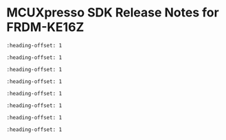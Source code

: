 # MCUXpresso SDK Release Notes for FRDM-KE16Z


```{include} ../../../../release/commonrn/topics/overview.md
:heading-offset: 1
```

```{include} ../../../../release/commonrn/topics/mcuxpresso_sdk.md
:heading-offset: 1
```

```{include} topics/development_tools.md
:heading-offset: 1
```

```{include} topics/supported_development_systems.md
:heading-offset: 1
```

```{include} ../../../../release/commonrn/topics/mcuxpresso_sdk_release_package.md
:heading-offset: 1
```

```{include} topics/middleware.md
:heading-offset: 1
```

```{include} ../../../../release/commonrn/topics/release_contents.md
:heading-offset: 1
```

```{include} topics/known_issues.md
:heading-offset: 1
```

